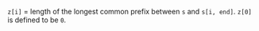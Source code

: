 `z[i]` = length of the longest common prefix between `s` and `s[i, end]`. `z[0]` is defined to be `0`.
